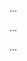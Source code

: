 <panel type="warning" header=":trophy: Can avoid unsafe coding practices :star::star:" expandable expanded no-close>

<panel type="warning" header=":trophy: Can explain the need for avoiding error-prone shortcuts :star::star:" expandable>
  <include src="../../book/codeQuality/avoidShortcuts/introduction/full.md" />
  <panel header=":trophy: Evidence" expanded>

...

  </panel>
</panel>

<panel type="warning" header=":trophy: Can follow basic guidelines for avoiding unsafe shortcuts :star::star:" expandable>
  <include src="../../book/codeQuality/avoidShortcuts/basic/full.md" />
  <panel header=":trophy: Evidence" expanded>

...

  </panel>
</panel>


<panel type="info" header=":trophy: Can follow intermediate guidelines for avoiding unsafe shortcuts :star::star::star:" expandable>
  <include src="../../book/codeQuality/avoidShortcuts/intermediate/full.md" />
  <panel header=":trophy: Evidence" expanded>

...

  </panel>
</panel>

</panel>
